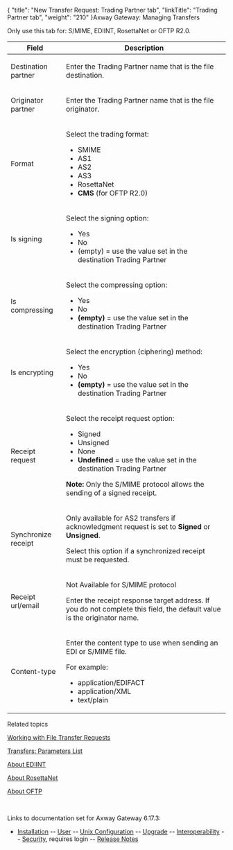 {
    "title": "New Transfer Request: Trading Partner tab",
    "linkTitle": "Trading Partner tab",
    "weight": "210"
}<span class="mc-variable axway_variables.Component_Long_Name variable">Axway Gateway</span>: Managing Transfers

Only use this tab for: S/MIME, EDIINT, RosettaNet or OFTP R2.0.

<table>
         
         
         
   
   <thead>
      <tr>
<th class="HeadE-Column1-Header1">Field         </th>
<th class="HeadD-Column1-Header1">Description         </th>
      </tr>
   </thead>
   <tbody>
      <tr>
         <td><p>Destination partner</p>         </td>
         <td><p>Enter the Trading Partner name that is the file destination.</p>         </td>
      </tr>
      <tr>
         <td><p>Originator partner</p>         </td>
         <td><p>Enter the Trading Partner name that is the file originator.</p>         </td>
      </tr>
      <tr>
         <td><p>Format</p>         </td>
         <td><p>Select the trading format:</p>
<ul>
<li>SMIME</li>
<li>AS1</li>
<li>AS2</li>
<li>AS3</li>
<li>RosettaNet</li>
<li><span style="font-weight: bold;">CMS</span> (for OFTP R2.0)</li>
</ul>         </td>
      </tr>
      <tr>
         <td><p>Is signing</p>         </td>
         <td><p>Select the signing option:</p>
<ul>
<li>Yes</li>
<li>No</li>
<li>(empty)<span style="font-weight: normal;"> = use the value set in the destination Trading Partner</span></li>
</ul>         </td>
      </tr>
      <tr>
         <td><p>Is compressing</p>         </td>
         <td><p>Select the compressing option:</p>
<ul>
<li>Yes</li>
<li>No</li>
<li><span style="font-weight: bold;">(empty)</span> = use the value set in the destination Trading Partner</li>
</ul>         </td>
      </tr>
      <tr>
         <td><p>Is encrypting</p>         </td>
         <td><p>Select the encryption (ciphering) method:</p>
<ul>
<li>Yes</li>
<li>No</li>
<li><span style="font-weight: bold;">(empty)</span> = use the value set in the destination Trading Partner</li>
</ul>         </td>
      </tr>
      <tr>
         <td><p>Receipt request</p>         </td>
         <td><p>Select the receipt request option:</p>
<ul>
<li>Signed</li>
<li>Unsigned</li>
<li>None</li>
<li><span style="font-weight: bold;">Undefined</span> = use the value set in the destination Trading Partner</li>
</ul>
<p><span style="font-weight: bold;">Note:</span> Only the S/MIME protocol allows the sending of a signed receipt.</p>         </td>
      </tr>
      <tr>
         <td><p>Synchronize receipt</p>         </td>
         <td><p>Only available for AS2 transfers if acknowledgment request is set to <span style="font-weight: bold;">Signed</span> or <span style="font-weight: bold;">Unsigned</span>.</p>
<p>Select this option if a synchronized receipt must be requested.</p>         </td>
      </tr>
      <tr>
         <td><p>Receipt url/email</p>         </td>
         <td><p>Not Available for S/MIME protocol</p>
<p>Enter the receipt response target address. If you do not complete this field, the default value is the originator name.</p>         </td>
      </tr>
      <tr>
         <td><p>Content-type</p>         </td>
         <td><p>Enter the content type to use when sending an EDI or S/MIME file.</p>
<p>For example:</p>
<ul>
<li>application/EDIFACT</li>
<li>application/XML</li>
<li>text/plain</li>
</ul>         </td>
      </tr>
   </tbody>
</table>

Related topics

[Working with File Transfer Requests](../)

[Transfers: Parameters List](../../working_with_transfers_cli/transfer_req_parameter_list)

[About EDIINT](../../../../protocols_about/ediint_about)

[About RosettaNet](../../../../protocols_about/rosettanet_about)

[About OFTP](../../../../protocols_about/oftp_about)

 

Links to documentation set for Axway Gateway <span class="mc-variable axway_variables.Release_Number variable">6.17.3</span>:

-   [Installation](#) -- [User](#) -- [Unix Configuration](#) -- [Upgrade](#) -- [Interoperability](#) -- [Security](#), requires login -- [Release Notes](#)
